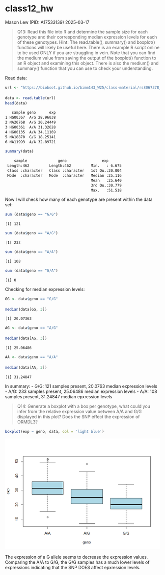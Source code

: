 # class12_hw
Mason Lew (PID: A17533139)
2025-03-17

> Q13: Read this file into R and determine the sample size for each
> genotype and their corresponding median expression levels for each of
> these genotypes. Hint: The read.table(), summary() and boxplot()
> functions will likely be useful here. There is an example R script
> online to be used ONLY if you are struggling in vein. Note that you
> can find the medium value from saving the output of the boxplot()
> function to an R object and examining this object. There is also the
> medium() and summary() function that you can use to check your
> understanding.

Read data:

``` r
url <- "https://bioboot.github.io/bimm143_W25/class-material/rs8067378_ENSG00000172057.6.txt"

data <- read.table(url)
head(data)
```

       sample geno      exp
    1 HG00367  A/G 28.96038
    2 NA20768  A/G 20.24449
    3 HG00361  A/A 31.32628
    4 HG00135  A/A 34.11169
    5 NA18870  G/G 18.25141
    6 NA11993  A/A 32.89721

``` r
summary(data)
```

        sample              geno                exp        
     Length:462         Length:462         Min.   : 6.675  
     Class :character   Class :character   1st Qu.:20.004  
     Mode  :character   Mode  :character   Median :25.116  
                                           Mean   :25.640  
                                           3rd Qu.:30.779  
                                           Max.   :51.518  

Now I will check how many of each genotype are present within the data
set:

``` r
sum (data$geno == "G/G")
```

    [1] 121

``` r
sum (data$geno == "A/G")
```

    [1] 233

``` r
sum (data$geno == "A/A")
```

    [1] 108

``` r
sum (data$geno == "G/A")
```

    [1] 0

Checking for median expression levels:

``` r
GG <- data$geno == "G/G"

median(data[GG, 3])
```

    [1] 20.07363

``` r
AG <- data$geno == "A/G"

median(data[AG, 3])
```

    [1] 25.06486

``` r
AA <- data$geno == "A/A"

median(data[AA, 3])
```

    [1] 31.24847

In summary: - G/G: 121 samples present, 20.0763 median expression
levels - A/G: 233 samples present, 25.06486 median expression levels -
A/A: 108 samples present, 31.24847 median epxression levels

> Q14: Generate a boxplot with a box per genotype, what could you infer
> from the relative expression value between A/A and G/G displayed in
> this plot? Does the SNP effect the expression of ORMDL3?

``` r
boxplot(exp ~ geno, data, col = 'light blue')
```

![](class12hw_files/figure-commonmark/unnamed-chunk-10-1.png)

The expression of a G allele seems to decrease the expression values.
Comparing the A/A to G/G, the G/G samples has a much lower levels of
expressions indicating that the SNP DOES affect epxression levels.
